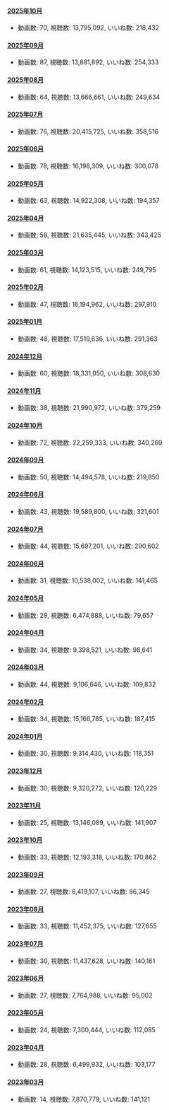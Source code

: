 #### [2025年10月](videos/202510 "wikilink")

-   動画数: 70, 視聴数: 13,795,092, いいね数: 218,432

#### [2025年09月](videos/202509 "wikilink")

-   動画数: 87, 視聴数: 13,881,892, いいね数: 254,333

#### [2025年08月](videos/202508 "wikilink")

-   動画数: 64, 視聴数: 13,666,661, いいね数: 249,634

#### [2025年07月](videos/202507 "wikilink")

-   動画数: 76, 視聴数: 20,415,725, いいね数: 358,516

#### [2025年06月](videos/202506 "wikilink")

-   動画数: 78, 視聴数: 16,198,309, いいね数: 300,078

#### [2025年05月](videos/202505 "wikilink")

-   動画数: 63, 視聴数: 14,922,308, いいね数: 194,357

#### [2025年04月](videos/202504 "wikilink")

-   動画数: 58, 視聴数: 21,635,445, いいね数: 343,425

#### [2025年03月](videos/202503 "wikilink")

-   動画数: 61, 視聴数: 14,123,515, いいね数: 249,795

#### [2025年02月](videos/202502 "wikilink")

-   動画数: 47, 視聴数: 16,194,962, いいね数: 297,910

#### [2025年01月](videos/202501 "wikilink")

-   動画数: 48, 視聴数: 17,519,636, いいね数: 291,363

#### [2024年12月](videos/202412 "wikilink")

-   動画数: 60, 視聴数: 18,331,050, いいね数: 308,630

#### [2024年11月](videos/202411 "wikilink")

-   動画数: 38, 視聴数: 21,990,972, いいね数: 379,259

#### [2024年10月](videos/202410 "wikilink")

-   動画数: 72, 視聴数: 22,259,333, いいね数: 340,269

#### [2024年09月](videos/202409 "wikilink")

-   動画数: 50, 視聴数: 14,494,578, いいね数: 219,850

#### [2024年08月](videos/202408 "wikilink")

-   動画数: 43, 視聴数: 19,589,800, いいね数: 321,601

#### [2024年07月](videos/202407 "wikilink")

-   動画数: 44, 視聴数: 15,697,201, いいね数: 290,602

#### [2024年06月](videos/202406 "wikilink")

-   動画数: 31, 視聴数: 10,538,002, いいね数: 141,465

#### [2024年05月](videos/202405 "wikilink")

-   動画数: 29, 視聴数: 6,474,888, いいね数: 79,657

#### [2024年04月](videos/202404 "wikilink")

-   動画数: 34, 視聴数: 9,398,521, いいね数: 98,641

#### [2024年03月](videos/202403 "wikilink")

-   動画数: 44, 視聴数: 9,106,646, いいね数: 109,832

#### [2024年02月](videos/202402 "wikilink")

-   動画数: 34, 視聴数: 15,166,785, いいね数: 187,415

#### [2024年01月](videos/202401 "wikilink")

-   動画数: 30, 視聴数: 9,314,430, いいね数: 118,351

#### [2023年12月](videos/202312 "wikilink")

-   動画数: 30, 視聴数: 9,320,272, いいね数: 120,229

#### [2023年11月](videos/202311 "wikilink")

-   動画数: 25, 視聴数: 13,146,089, いいね数: 141,907

#### [2023年10月](videos/202310 "wikilink")

-   動画数: 33, 視聴数: 12,193,318, いいね数: 170,862

#### [2023年09月](videos/202309 "wikilink")

-   動画数: 27, 視聴数: 6,419,107, いいね数: 86,345

#### [2023年08月](videos/202308 "wikilink")

-   動画数: 33, 視聴数: 11,452,375, いいね数: 127,655

#### [2023年07月](videos/202307 "wikilink")

-   動画数: 30, 視聴数: 11,437,628, いいね数: 140,161

#### [2023年06月](videos/202306 "wikilink")

-   動画数: 27, 視聴数: 7,764,988, いいね数: 95,002

#### [2023年05月](videos/202305 "wikilink")

-   動画数: 24, 視聴数: 7,300,444, いいね数: 112,085

#### [2023年04月](videos/202304 "wikilink")

-   動画数: 28, 視聴数: 6,499,932, いいね数: 103,177

#### [2023年03月](videos/202303 "wikilink")

-   動画数: 14, 視聴数: 7,870,779, いいね数: 141,121

